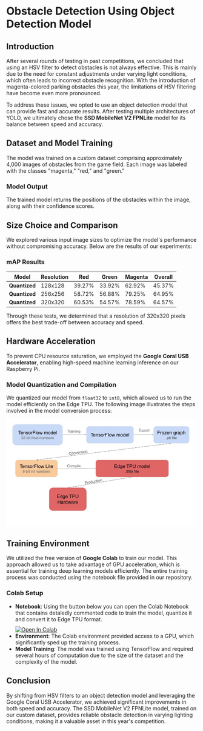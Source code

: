 # Obstacle Detection Using Object Detection Model

## Introduction

After several rounds of testing in past competitions, we concluded that using an HSV filter to detect obstacles is not always effective. This is mainly due to the need for constant adjustments under varying light conditions, which often leads to incorrect obstacle recognition. With the introduction of magenta-colored parking obstacles this year, the limitations of HSV filtering have become even more pronounced.

To address these issues, we opted to use an object detection model that can provide fast and accurate results. After testing multiple architectures of YOLO, we ultimately chose the **SSD MobileNet V2 FPNLite** model for its balance between speed and accuracy.

## Dataset and Model Training

The model was trained on a custom dataset comprising approximately 4,000 images of obstacles from the game field. Each image was labeled with the classes "magenta," "red," and "green."

### Model Output

The trained model returns the positions of the obstacles within the image, along with their confidence scores.

## Size Choice and Comparison

We explored various input image sizes to optimize the model's performance without compromising accuracy. Below are the results of our experiments:

### mAP Results

| **Model**     | **Resolution** | **Red** | **Green** | **Magenta** | **Overall** |
| ------------- | -------------- | ------- | --------- | ----------- | ----------- |
| **Quantized** | 128x128        | 39.27%  | 33.92%    | 62.92%      | 45.37%      |
| **Quantized** | 256x256        | 58.72%  | 56.88%    | 79.25%      | 64.95%      |
| **Quantized** | 320x320        | 60.53%  | 54.57%    | 78.59%      | 64.57%      |

Through these tests, we determined that a resolution of 320x320 pixels offers the best trade-off between accuracy and speed.

## Hardware Acceleration

To prevent CPU resource saturation, we employed the **Google Coral USB Accelerator**, enabling high-speed machine learning inference on our Raspberry Pi.

### Model Quantization and Compilation

We quantized our model from `float32` to `int8`, which allowed us to run the model efficiently on the Edge TPU. The following image illustrates the steps involved in the model conversion process:

<img src="edge_tpu_workflow.jpg" alt = "edge-tpu-workflow">

## Training Environment

We utilized the free version of **Google Colab** to train our model. This approach allowed us to take advantage of GPU acceleration, which is essential for training deep learning models efficiently. The entire training process was conducted using the notebook file provided in our repository.

### Colab Setup

- **Notebook**: Using the button below you can open the Colab Notebook that contains detaledly commented code to train the model, quantize it and convert it to Edge TPU format.
  <br>
  <a target="_blank" href="https://colab.research.google.com/drive/1G7E7a22B1jRH6S3vOXVaUheImZ7Ea_B8?usp=drive_link">
  <img src="https://colab.research.google.com/assets/colab-badge.svg" alt="Open In Colab" style="padding-top:10px; width: 200px"/>
  </a>
- **Environment**: The Colab environment provided access to a GPU, which significantly sped up the training process.
- **Model Training**: The model was trained using TensorFlow and required several hours of computation due to the size of the dataset and the complexity of the model.

## Conclusion

By shifting from HSV filters to an object detection model and leveraging the Google Coral USB Accelerator, we achieved significant improvements in both speed and accuracy. The SSD MobileNet V2 FPNLite model, trained on our custom dataset, provides reliable obstacle detection in varying lighting conditions, making it a valuable asset in this year's competition.
